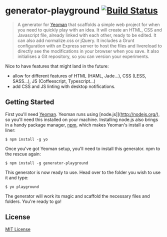 # generator-playground [![Build Status](https://secure.travis-ci.org/rhumaric/generator-playground.png?branch=master)](https://travis-ci.org/rhumaric/generator-playground)

> A generator for [Yeoman](http://yeoman.io) that scaffolds a simple web project for when you need to
> quickly play with an idea. It will create an HTML, CSS and Javascript file, already linked with each other,
> ready to be edited. It can also add normalize.css or jQuery. 
> It includes a Grunt configuration with an Express server to host the files 
> and livereload to directly see the modifications in your browser when you save. 
> It also initialises a Git repository, so you can version your experiments.

Nice to have features that might land in the future:
 - allow for different features of HTML (HAML, Jade...), CSS (LESS, SASS...), JS (Coffeescript, Typescript...)
 - add CSS and JS linting with desktop notifications.


## Getting Started

First you'll need [Yeoman](http://yeoman.io). 
Yeoman runs using [node.js]](http://nodejs.org/), so you'll need this installed on your machine.
Installing node.js also brings in a handy package manager, [npm](https://npmjs.org),
which makes Yeoman's install a one liner:

```
$ npm install -g yo
```

Once you've got Yeoman setup, you'll need to install this generator. 
npm to the rescue again:

```
$ npm install -g generator-playground
```

This generator is now ready to use. Head over to the folder you wish to use it
and type:

```
$ yo playground
```

The generator will work its magic and scaffold the necessary files and folders. You're ready to go!

## License

[MIT License](http://en.wikipedia.org/wiki/MIT_License)

